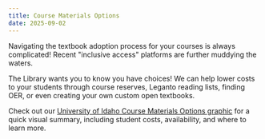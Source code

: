 ```yaml
---
title: Course Materials Options
date: 2025-09-02
---
```


Navigating the textbook adoption process for your courses is always complicated!
Recent "inclusive access" platforms are further muddying the waters. 

The Library wants you to know you have choices! 
We can help lower costs to your students through course reserves, Leganto reading lists, finding OER, or even creating your own custom open textbooks. 

Check out our [University of Idaho Course Materials Options graphic](www.lib.uidaho.edu/open/course-materials-infographic/) for a quick visual summary, including student costs, availability, and where to learn more.
